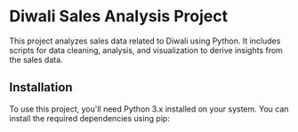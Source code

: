 # Diwali Sales Analysis Project

This project analyzes sales data related to Diwali using Python. It includes scripts for data cleaning, analysis, and visualization to derive insights from the sales data.

## Installation

To use this project, you'll need Python 3.x installed on your system. You can install the required dependencies using pip:

